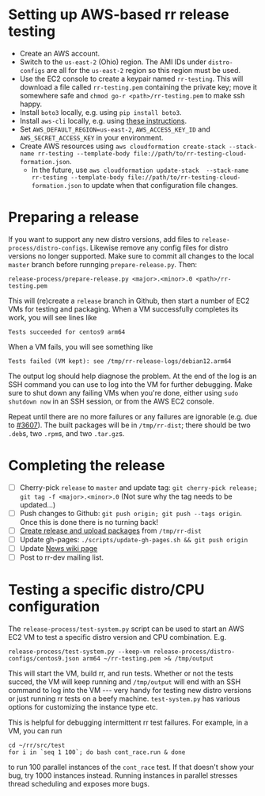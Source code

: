 # Setting up AWS-based rr release testing

* Create an AWS account.
* Switch to the `us-east-2` (Ohio) region. The AMI IDs under `distro-configs` are all for the `us-east-2` region so this region must be used.
* Use the EC2 console to create a keypair named `rr-testing`. This will download a file called `rr-testing.pem` containing the private key; move it somewhere safe and `chmod go-r <path>/rr-testing.pem` to make ssh happy.
* Install `boto3` locally, e.g. using `pip install boto3`.
* Install `aws-cli` locally, e.g. using [these instructions](https://docs.aws.amazon.com/cli/latest/userguide/getting-started-install.html).
* Set `AWS_DEFAULT_REGION=us-east-2`, `AWS_ACCESS_KEY_ID` and `AWS_SECRET_ACCESS_KEY` in your environment.
* Create AWS resources using `aws cloudformation create-stack --stack-name rr-testing --template-body file://path/to/rr-testing-cloud-formation.json`.
  * In the future, use `aws cloudformation update-stack  --stack-name rr-testing --template-body file://path/to/rr-testing-cloud-formation.json` to update when that configuration file changes.

# Preparing a release

If you want to support any new distro versions, add files to `release-process/distro-configs`. Likewise remove any config files for distro versions no longer supported. Make sure to commit all changes to the local `master` branch before runnging `prepare-release.py`. Then:
```
release-process/prepare-release.py <major>.<minor>.0 <path>/rr-testing.pem
```
This will (re)create a `release` branch in Github, then start a number of EC2 VMs for testing and packaging. When a VM successfully completes its work, you will see lines like
```
Tests succeeded for centos9 arm64
```
When a VM fails, you will see something like
```
Tests failed (VM kept): see /tmp/rr-release-logs/debian12.arm64
```
The output log should help diagnose the problem. At the end of the log is an SSH command you can use to log into the VM for further debugging. Make sure to shut down any failing VMs when you're done, either using `sudo shutdown now` in an SSH session, or from the AWS EC2 console.

Repeat until there are no more failures or any failures are ignorable (e.g. due to [#3607](https://github.com/rr-debugger/rr/issues/3607)). The built packages will be in `/tmp/rr-dist`; there should be two `.deb`s, two `.rpm`s, and two `.tar.gz`s.

# Completing the release

- [ ] Cherry-pick `release` to `master` and update tag: `git cherry-pick release; git tag -f <major>.<minor>.0` (Not sure why the tag needs to be updated...)
- [ ] Push changes to Github: `git push origin; git push --tags origin`. Once this is done there is no turning back!
- [ ] [Create release and upload packages](https://github.com/mozilla/rr/releases) from `/tmp/rr-dist`
- [ ] Update gh-pages: `./scripts/update-gh-pages.sh && git push origin`
- [ ] Update [News wiki page](https://github.com/mozilla/rr/wiki/News)
- [ ] Post to rr-dev mailing list.

# Testing a specific distro/CPU configuration

The `release-process/test-system.py` script can be used to start an AWS EC2 VM to test a specific distro version and CPU combination. E.g.
```
release-process/test-system.py --keep-vm release-process/distro-configs/centos9.json arm64 ~/rr-testing.pem >& /tmp/output
```
This will start the VM, build rr, and run tests. Whether or not the tests succed, the VM will keep running and `/tmp/output` will end with an SSH command to log into the VM --- very handy for testing new distro versions or just running rr tests on a beefy machine. `test-system.py` has various options for customizing the instance type etc.

This is helpful for debugging intermittent rr test failures. For example, in a VM, you can run
```
cd ~/rr/src/test
for i in `seq 1 100`; do bash cont_race.run & done
```
to run 100 parallel instances of the `cont_race` test. If that doesn't show your bug, try 1000 instances instead. Running instances in parallel stresses thread scheduling and exposes more bugs.
